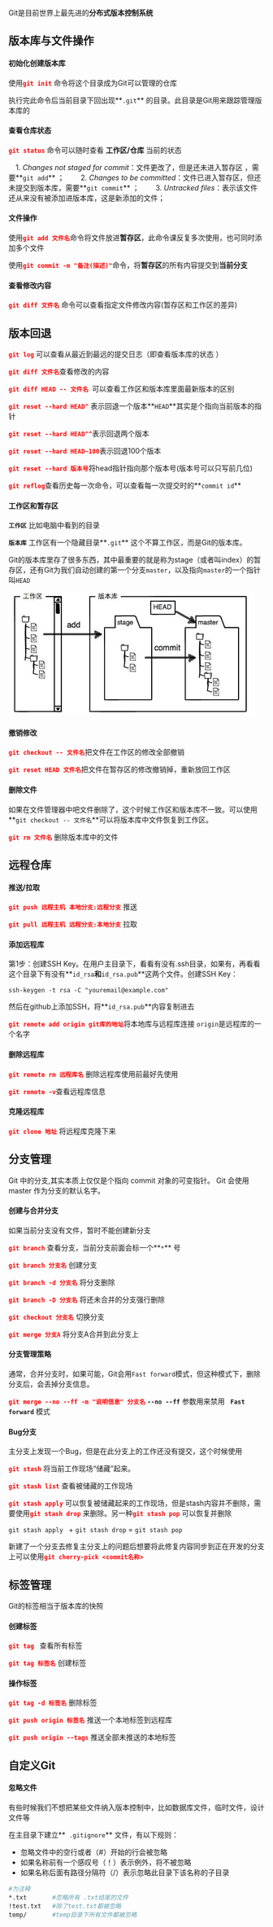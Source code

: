 Git是目前世界上最先进的**分布式版本控制系统**

## 版本库与文件操作

#### 初始化创建版本库

使用<font color = "red">**`git init`**</font> 命令将这个目录成为Git可以管理的仓库

执行完此命令后当前目录下回出现**`.git`** 的目录。此目录是Git用来跟踪管理版本库的

#### 查看仓库状态

<font color = "red">**`git status`**</font> 命令可以随时查看 **工作区/仓库** 当前的状态

 1. *Changes not staged for commit*：文件更改了，但是还未进入暂存区 ，需要**`git add`** ；
  2. *Changes to be committed*：文件已进入暂存区，但还未提交到版本库，需要**`git commit`** ；
  3. *Untracked files*：表示该文件还从来没有被添加进版本库，这是新添加的文件；

#### 文件操作

使用<font color = "red">**`git add 文件名`**</font>命令将文件放进**暂存区**，此命令课反复多次使用，也可同时添加多个文件

使用<font color = "red">**`git commit -m "备注(描述)"`**</font>命令，将**暂存区**的所有内容提交到**当前分支**

#### 查看修改内容

<font color = "red">**`git diff 文件名`**</font>  命令可以查看指定文件修改内容(暂存区和工作区的差异)

## 版本回退

<font color = "red">**`git log`**</font> 可以查看从最近到最远的提交日志（即查看版本库的状态 ）

<font color = "red">**`git diff 文件名`**</font>查看修改的内容

<font color = "red">**`git diff HEAD -- 文件名 `**</font>可以查看工作区和版本库里面最新版本的区别

<font color = "red">**`git reset --hard HEAD^`**</font> 表示回退一个版本**`HEAD`**其实是个指向当前版本的指针

<font color = "red">**`git reset --hard HEAD^^`**</font>表示回退两个版本

<font color = "red">**`git reset --hard HEAD~100`**</font>表示回退100个版本

<font color = "red">**`git reset --hard 版本号`**</font>将head指针指向那个版本号(版本号可以只写前几位)

<font color = "red">**`git reflog`**</font>查看历史每一次命令，可以查看每一次提交时的**`commit id`**

#### 工作区和暂存区

**`工作区`** 比如电脑中看到的目录

**`版本库`** 工作区有一个隐藏目录**`.git`** 这个不算工作区，而是Git的版本库。

Git的版本库里存了很多东西，其中最重要的就是称为stage（或者叫index）的暂存区，还有Git为我们自动创建的第一个分支`master`，以及指向`master`的一个指针叫`HEAD`

![](./images/git01.png)

#### 撤销修改

<font color = "red">**`git checkout -- 文件名`**</font>把文件在工作区的修改全部撤销

<font color = "red">**`git reset HEAD 文件名`**</font>把文件在暂存区的修改撤销掉，重新放回工作区

#### 删除文件

如果在文件管理器中吧文件删除了，这个时候工作区和版本库不一致。可以使用**`git checkout -- 文件名`**可以将版本库中文件恢复到工作区。

<font color = "red">**`git rm 文件名`**</font>  删除版本库中的文件

## 远程仓库

#### 推送/拉取

<font color = "red">**`git push 远程主机 本地分支:远程分支`**</font>  推送

<font color = "red">**`git pull 远程主机 远程分支:本地分支`**</font>  拉取

#### 添加远程库

第1步：创建SSH Key。在用户主目录下，看看有没有.ssh目录，如果有，再看看这个目录下有没有**`id_rsa`**和**`id_rsa.pub`**这两个文件。创建SSH Key：

~~~
ssh-keygen -t rsa -C "youremail@example.com"
~~~

然后在github上添加SSH，将**`id_rsa.pub`**内容复制进去

<font color = "red">**`git remote add origin git库的地址`**</font>将本地库与远程库连接 `origin`是远程库的一个名字

#### 删除远程库

<font color = "red">**`git remote rm 远程库名`**</font> 删除远程库使用前最好先使用

<font color = "red">**`git remote -v`**</font>查看远程库信息

#### 克隆远程库

<font color = "red">**`git clone 地址`**</font> 将远程库克隆下来

## 分支管理

Git 中的分支,其实本质上仅仅是个指向 commit 对象的可变指针。 Git 会使用 master 作为分支的默认名字。

#### 创建与合并分支

如果当前分支没有文件，暂时不能创建新分支

<font color = "red">**`git branch`**</font>  查看分支，当前分支前面会标一个**`*`** 号

<font color = "red">**`git branch 分支名`**</font> 创建分支

<font color = "red">**`git branch -d 分支名`**</font> 将分支删除

<font color = "red">**`git branch -D 分支名`**</font> 将还未合并的分支强行删除

<font color = "red">**`git checkout 分支名`**</font> 切换分支

<font color = "red">**`git merge 分支A`**</font>  将分支A合并到此分支上

#### 分支管理策略

通常，合并分支时，如果可能，Git会用`Fast forward`模式，但这种模式下，删除分支后，会丢掉分支信息。

<font color = "red">**`git merge --no --ff -m "说明信息" 分支名`**</font> **`--no --ff`** 参数用来禁用 **` Fast forward`** 模式

#### Bug分支

主分支上发现一个Bug，但是在此分支上的工作还没有提交，这个时候使用

<font color = "red">**`git stash`**</font> 将当前工作现场“储藏”起来。

<font color = "red">**`git stash list`**</font> 查看被储藏的工作现场

<font color = "red">**`git stash apply`**</font> 可以恢复被储藏起来的工作现场，但是stash内容并不删除，需要使用<font color = "red">**`git stash drop`**</font> 来删除。另一种<font color = "red">**`git stash pop`**</font> 可以恢复并删除

`git stash apply ` + `git stash drop` = `git stash pop`

新建了一个分支去修复主分支上的问题后想要将此修复内容同步到正在开发的分支上可以使用<font color = "red">**`git cherry-pick <commit名称>`**</font> 

## 标签管理

Git的标签相当于版本库的快照

#### 创建标签

<font color = "red">**`git tag `**</font>  查看所有标签

<font color = "red">**`git tag 标签名`**</font> 创建标签 

#### 操作标签

<font color = "red">**`git tag -d 标签名`**</font>  删除标签

<font color = "red">**`git push origin 标签名`**</font> 推送一个本地标签到远程库

<font color = "red">**`git push origin --tags`**</font>  推送全部未推送的本地标签

## 自定义Git

#### 忽略文件

有些时候我们不想把某些文件纳入版本控制中，比如数据库文件，临时文件，设计文件等

在主目录下建立**` .gitignore`** 文件，有以下规则：

- 忽略文件中的空行或者（#）开始的行会被忽略
- 如果名称前有一个感叹号（！）表示例外，将不被忽略
- 如果名称后面有路径分隔符（/）表示忽略此目录下该名称的子目录

~~~bash
#为注释
*.txt		#忽略所有 .txt结尾的文件
!test.txt	#除了test.txt都被忽略
temp/		#temp目录下所有文件都被忽略
~~~
